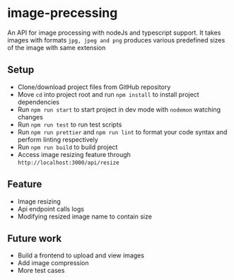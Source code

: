 # image-precessing
An API for image processing with nodeJs and typescript support. It takes images with formats ``jpg, jpeg and png`` produces various predefined sizes of the image with same extension  

## Setup
- Clone/download project files from GitHub repository
- Move `cd` into project root and run `npm install` to install project dependencies 
- Run `npm run start` to start project in dev mode with `nodemon` watching changes
- Run `npm run test` to run test scripts 
- Run `npm run prettier` and `npm run lint` to format your code syntax and perform linting respectively
- Run `npm run build` to build project
- Access image resizing feature through `http://localhost:3000/api/resize`

## Feature
- Image resizing
- Api endpoint calls logs
- Modifying resized image name to contain size 

## Future work
- Build a frontend to upload and view images 
- Add image compression
- More test cases